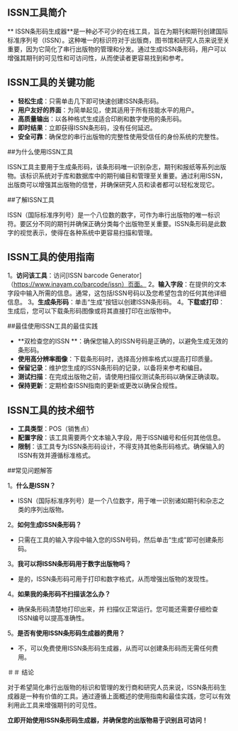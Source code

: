 ## ISSN工具简介

** ISSN条形码生成器**是一种必不可少的在线工具，旨在为期刊和期刊创建国际标准序列号（ISSN）。这种唯一的标识符对于出版商，图书馆和研究人员来说至关重要，因为它简化了串行出版物的管理和分发。通过生成ISSN条形码，用户可以增强其期刊的可见性和可访问性，从而使读者更容易找到和参考。

## ISSN工具的关键功能

-  **轻松生成**：只需单击几下即可快速创建ISSN条形码。
-  **用户友好的界面**：为简单起见，使其适用于所有技能水平的用户。
-  **高质量输出**：以各种格式生成适合印刷和数字使用的条形码。
-  **即时结果**：立即获得ISSN条形码，没有任何延迟。
-  **安全可靠**：确保您的串行出版物的完整性使用受信任的身份系统的完整性。

##为什么使用ISSN工具

ISSN工具主要用于生成条形码，该条形码唯一识别杂志，期刊和报纸等系列出版物。该标识系统对于库和数据库中的期刊编目和管理至关重要。通过利用ISSN，出版商可以增强其出版物的信誉，并确保研究人员和读者都可以轻松发现它。

##了解ISSN工具

ISSN（国际标准序列号）是一个八位数的数字，可作为串行出版物的唯一标识符。要区分不同的期刊并确保正确分类每个出版物至关重要。ISSN条形码是此数字的视觉表示，使得在各种系统中更容易扫描和管理。

## ISSN工具的使用指南

1。**访问该工具**：访问[ISSN barcode Generator]（https://www.inayam.co/barcode/issn）页面。
2。**输入字段**：在提供的文本字段中输入所需的信息。通常，这包括ISSN号码以及您希望包含的任何其他详细信息。
3。**生成条形码**：单击“生成”按钮以创建ISSN条形码。
4。**下载或打印**：生成后，您可以下载条形码图像或将其直接打印在出版物中。

##最佳使用ISSN工具的最佳实践

-  **双检查您的ISSN **：确保您输入的ISSN号码是正确的，以避免生成无效的条形码。
-  **使用高分辨率图像**：下载条形码时，选择高分辨率格式以提高打印质量。
-  **保留记录**：维护您生成的ISSN条形码的记录，以备将来参考和编目。
-  **测试扫描**：在完成出版物之前，请使用扫描仪测试条形码以确保正确读取。
-  **保持更新**：定期检查ISSN指南的更新或更改以确保合规性。

## ISSN工具的技术细节

-  **工具类型**：POS（销售点）
-  **配置字段**：该工具需要两个文本输入字段，用于ISSN编号和任何其他信息。
-  **限制**：该工具专为ISSN条形码设计，不得支持其他条形码格式。确保输入的ISSN有效并遵循标准格式。

##常见问题解答

1。**什么是ISSN？**
-  ISSN（国际标准序列号）是一个八位数字，用于唯一识别诸如期刊和杂志之类的序列出版物。

2。**如何生成ISSN条形码？**
- 只需在工具的输入字段中输入您的ISSN号码，然后单击“生成”即可创建条形码。

3。**我可以将ISSN条形码用于数字出版物吗？**
- 是的，ISSN条形码可用于打印和数字格式，从而增强出版物的发现性。

4。**如果我的条形码不扫描该怎么办？**
- 确保条形码清楚地打印出来，并 扫描仪正常运行。您可能还需要仔细检查ISSN编号以提高准确性。

5。**是否有使用ISSN条形码生成器的费用？**
- 不，可以免费使用ISSN条形码生成器，从而可以创建条形码而无需任何费用。

＃＃ 结论

对于希望简化串行出版物的标识和管理的发行商和研究人员来说，ISSN条形码生成器是一种有价值的工具。通过遵循上面概述的使用指南和最佳实践，您可以有效利用此工具来增强期刊的可见性。

**立即开始使用ISSN条形码生成器，并确保您的出版物易于识别且可访问！**